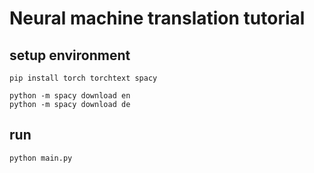 # Neural machine translation tutorial

## setup environment

```shell
pip install torch torchtext spacy
```

```shell
python -m spacy download en
python -m spacy download de
```

## run

```shell
python main.py
```
